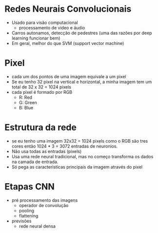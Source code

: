# Redes Neurais Convolucionais
- Usado para visão computacional
  - processamento de video e áudio
- Carros autonamos, detecção de pedestres (uma das razões por deep learning funcionar bem)
- Em geral, melhor do que SVM (support vector machine)

# Pixel
- cada um dos pontos de uma imagem equivale a um pixel
-  Se eu tenho 32 pixel na vertical e horizontal, a minha imagem tem um total de 32 x 32 = 1024 pixels
-  cada pixel é formado por RGB
   -  R: Red 
   -  G: Green
   -  B: Blue

# Estrutura da rede
- se eu tenho uma imagem 32x32 = 1024 pixels como o RGB são tres cores então 1024 * 3 = 3072 entradas de neuronios.
- Não usa todas as entradas (pixels)
- Usa uma rede neural tradicional, mas no começo transforma os dados na camada de entrada.
- Só pega as caracteristicas principais da imagem através do pixel

# Etapas CNN
- pré processamento das imagens
  - operador de convolução
  - pooling
  - flattening
- previsões
  - rede neural densa